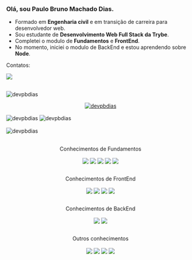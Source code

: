 ### Olá, sou Paulo Bruno Machado Dias.
- Formado em **Engenharia civil** e em transição de carreira para desenvolvedor web.
- Sou estudante de **Desenvolvimento Web Full Stack da Trybe**.
- Completei o modulo de **Fundamentos** e **FrontEnd**.
- No momento, iniciei o modulo de BackEnd e estou aprendendo sobre **Node**.
<div>
<p align='left'>Contatos:</p>
<a href='https://www.linkedin.com/in/devpaulobrunomdias/'>
<img align='center' src='https://img.shields.io/badge/LinkedIn-0077B5?style=for-the-badge&logo=linkedin&logoColor=white'/>
</a>
</div>
<br>
<div>
<p align="left"> <img src="https://komarev.com/ghpvc/?username=devpbdias&label=Profile%20views&color=0e75b6&style=flat" alt="devpbdias" /> </p>
</div>
<p align="center"> <a href="https://github.com/ryo-ma/github-profile-trophy"><img src="https://github-profile-trophy.vercel.app/?username=devpbdias&theme=juicyfresh" alt="devpbdias" /></a> </p>
<div>
<img align="center" src="https://github-readme-streak-stats.herokuapp.com/?user=devpbdias&theme=great-gatsby" alt="devpbdias" />
<img align="center" src="https://github-readme-stats.vercel.app/api?username=devpbdias&show_icons=true&locale=en&theme=great-gatsby" alt="devpbdias" />
</div>
<br>
<div>
<img align="center" src="https://github-readme-stats.vercel.app/api/top-langs?username=devpbdias&show_icons=true&locale=en&theme=great-gatsby&layout=compact" alt="devpbdias" />
</div>
<br>
<p align='center'>Conhecimentos de Fundamentos</p>
<div align='center'>
  <img align='center' src='https://img.shields.io/badge/github-%23121011.svg?style=for-the-badge&logo=github&logoColor=white'/>
  <img align='center' src='https://img.shields.io/badge/html5-%23E34F26.svg?style=for-the-badge&logo=html5&logoColor=white'/>
  <img align='center' src='https://img.shields.io/badge/css3-%231572B6.svg?style=for-the-badge&logo=css3&logoColor=white'/>
  <img align='center' src='https://img.shields.io/badge/javascript-%23323330.svg?style=for-the-badge&logo=javascript&logoColor=%23F7DF1E'/>
  <img align='center' src='https://img.shields.io/badge/-jest-%23C21325?style=for-the-badge&logo=jest&logoColor=white'/>
</div>
<br>
<p align='center'>Conhecimentos de FrontEnd</p>
<div align='center'>
  <img align='center' src='https://img.shields.io/badge/react-%2320232a.svg?style=for-the-badge&logo=react&logoColor=%2361DAFB'/>
  <img align='center' src='https://img.shields.io/badge/React_Router-CA4245?style=for-the-badge&logo=react-router&logoColor=white'/>
  <img align='center' src='https://img.shields.io/badge/redux-%23593d88.svg?style=for-the-badge&logo=redux&logoColor=white'/>
  <img align='center' src='https://img.shields.io/badge/-TestingLibrary-%23E33332?style=for-the-badge&logo=testing-library&logoColor=white'/>
</div>
<br>
<p align='center'>Conhecimentos de BackEnd</p>
<div align='center'>
 <img align='center' src='https://img.shields.io/badge/docker-%230db7ed.svg?style=for-the-badge&logo=docker&logoColor=white'/>
 <img align='center' src='https://img.shields.io/badge/MySQL-005C84?style=for-the-badge&logo=mysql&logoColor=white'/>
</div>
<br>
<p align='center'>Outros conhecimentos</p>
<div align='center'>
  <img align='center' src='https://img.shields.io/badge/Microsoft_Excel-217346?style=for-the-badge&logo=microsoft-excel&logoColor=white'/>
  <img align='center' src='https://img.shields.io/badge/Microsoft_PowerPoint-B7472A?style=for-the-badge&logo=microsoft-powerpoint&logoColor=white'/>
  <img align='center' src='https://img.shields.io/badge/Microsoft_Word-2B579A?style=for-the-badge&logo=microsoft-word&logoColor=white'/>
  <img align='center' src='https://img.shields.io/badge/Trello-0052CC?style=for-the-badge&logo=trello&logoColor=white'/>
</div>

